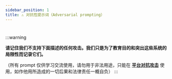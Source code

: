 ```yaml
---
sidebar_position: 1
title: ⚠️ 对抗性提示词（Adversarial prompting）
---
```


#

:::warning

**请记住我们不支持下面描述的任何攻击。我们只是为了教育目的和突出这些系统的局限性而记录它们。**

（所有 prompt 仅供学习交流使用，请勿用于非法用途，只能在 **[平台对抗攻击](https://ai-ceping.com/app/ntasks/task3)** 使用，如作他用所造成的一切后果和法律责任一概自负）
:::
